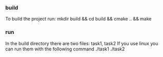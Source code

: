
### build

To build the project run:
    mkdir build && cd build && cmake .. && make

### run

In the build directory there are two files: task1, task2
If you use linux you can run them with the following command
    ./task1
    ./task2
